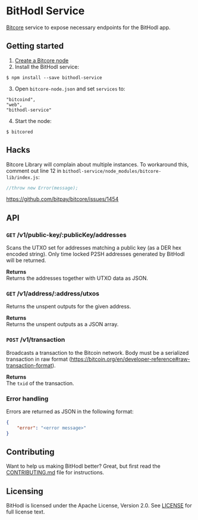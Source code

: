BitHodl Service
===============

[Bitcore](https://bitcore.io/) service to expose necessary endpoints for the BitHodl app.

## Getting started

1. [Create a Bitcore node](https://bitcore.io/guides/full-node/)
2. Install the BitHodl service:  
```
$ npm install --save bithodl-service
```
3. Open `bitcore-node.json` and set `services` to:
```
"bitcoind",
"web",
"bithodl-service"
```
4. Start the node:  
```
$ bitcored
```

## Hacks

Bitcore Library will complain about multiple instances.
To workaround this, comment out line 12 in `bithodl-service/node_modules/bitcore-lib/index.js`:

```javascript
//throw new Error(message);
```

<https://github.com/bitpay/bitcore/issues/1454>

## API

### `GET` /v1/public-key/:publicKey/addresses  
Scans the UTXO set for addresses matching a public key (as a DER hex encoded string).
Only time locked P2SH addresses generated by BitHodl will be returned.

**Returns**  
Returns the addresses together with UTXO data as JSON.

### `GET` /v1/address/:address/utxos  
Returns the unspent outputs for the given address.

**Returns**  
Returns the unspent outputs as a JSON array.

### `POST` /v1/transaction  
Broadcasts a transaction to the Bitcoin network. Body must be a serialized transaction in raw format
(https://bitcoin.org/en/developer-reference#raw-transaction-format).

**Returns**  
The `txid` of the transaction.

### Error handling

Errors are returned as JSON in the following format:

```json
{
    "error": "<error message>"
}
```

## Contributing

Want to help us making BitHodl better? Great, but first read the
[CONTRIBUTING.md](CONTRIBUTING.md) file for instructions.

## Licensing

BitHodl is licensed under the Apache License, Version 2.0.
See [LICENSE](LICENSE) for full license text.
